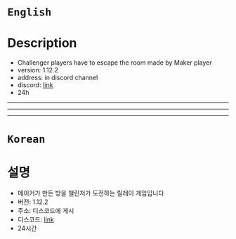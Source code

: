 # `English`
# Description
- Challenger players have to escape the room made by Maker player
- version: 1.12.2
- address: in discord channel
- discord: [link](https://discord.gg/yRFHkPKqBX)
- 24h
---------------------------------------------------------------------------------------------------------------------
---------------------------------------------------------------------------------------------------------------------
---------------------------------------------------------------------------------------------------------------------
# `Korean`
# 설명
- 메이커가 만든 방을 챌린저가 도전하는 릴레이 게임입니다
- 버전: 1.12.2
- 주소: 디스코드에 게시
- 디스코드: [link](https://discord.gg/yRFHkPKqBX)
- 24시간